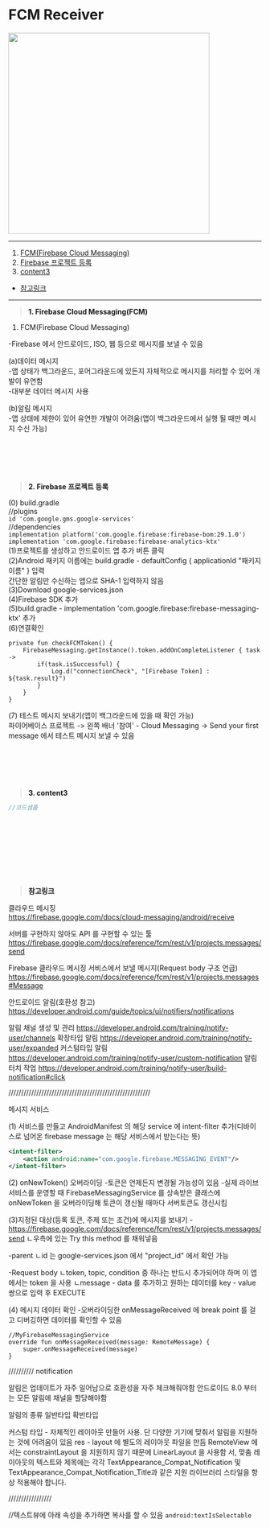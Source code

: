 # FCM Receiver

<img src="이미지 주소" height="400"/>

---
1. <a href = "#content1">FCM(Firebase Cloud Messaging)</a></br>
2. <a href = "#content2">Firebase 프로젝트 등록</a></br>
3. <a href = "#content3">content3</a></br>
* <a href = "#ref">참고링크</a>
---
><a id = "content1">**1. Firebase Cloud Messaging(FCM)**</a></br>


1. FCM(Firebase Cloud Messaging)</br>

-Firebase 에서 안드로이드, ISO, 웹 등으로 메시지를 보낼 수 있음</br>

(a)데이터 메시지</br>
-앱 상태가 백그라운드, 포어그라운드에 있든지 자체적으로 메시지를 처리할 수 있어 개발이 유연함</br>
-대부분 데이터 메시지 사용</br>

(b)알림 메시지</br>
-앱 상태에 제한이 있어 유연한 개발이 어려움(앱이 백그라운드에서 실행 될 때만 메시지 수신 가능)</br>

<br></br>
<br></br>

><a id = "content2">**2. Firebase 프로젝트 등록**</a></br>

(0) build.gradle</br>
//plugins</br>
`id 'com.google.gms.google-services'`</br>
//dependencies</br>
`implementation platform('com.google.firebase:firebase-bom:29.1.0')`</br>
`implementation 'com.google.firebase:firebase-analytics-ktx'`</br>
(1)프로젝트를 생성하고 안드로이드 앱 추가 버튼 클릭</br>
(2)Android 패키지 이름에는 build.gradle - defaultConfig { applicationId "패키지 이름" } 입력</br>
간단한 알림만 수신하는 앱으로 SHA-1 입력하지 않음</br>
(3)Download google-services.json</br>
(4)Firebase SDK 추가</br>
(5)build.gradle - implementation 'com.google.firebase:firebase-messaging-ktx' 추가</br>
(6)연결확인</br>

```
private fun checkFCMToken() {
    FirebaseMessaging.getInstance().token.addOnCompleteListener { task ->
        if(task.isSuccessful) {
            Log.d("connectionCheck", "[Firebase Token] : ${task.result}")
        }
    }
}
```

(7) 테스트 메시지 보내기(앱이 백그라운드에 있을 때 확인 가능)</br>
파이어베이스 프로젝트 -> 왼쪽 배너 '참여' - Cloud Messaging -> Send your first message 에서 테스트 메시지 보낼 수 있음

<br></br>
<br></br>


><a id = "content3">**3. content3**</a></br>
```kotlin
//코드샘플
```
<br></br>
<br></br>
---

><a id = "ref">**참고링크**</a></br>

클라우드 메시징</br>
https://firebase.google.com/docs/cloud-messaging/android/receive</br>

서버를 구현하지 않아도 API 를 구현할 수 있는 툴</br>
https://firebase.google.com/docs/reference/fcm/rest/v1/projects.messages/send</br>

Firebase 클라우드 메시징 서비스에서 보낼 메시지(Request body 구조 언급)</br>
https://firebase.google.com/docs/reference/fcm/rest/v1/projects.messages#Message</br>

안드로이드 알림(호환성 참고)
https://developer.android.com/guide/topics/ui/notifiers/notifications

알림 채널 생성 및 관리
https://developer.android.com/training/notify-user/channels
확장타입 알림
https://developer.android.com/training/notify-user/expanded
커스텀타입 알림
https://developer.android.com/training/notify-user/custom-notification
알림 터치 작업
https://developer.android.com/training/notify-user/build-notification#click

////////////////////////////////////////////////////////

메시지 서비스

(1) 서비스를 만들고 AndroidManifest 의 해당 service 에 intent-filter 추가(디바이스로 넘어온 firebase message 는 해당 서비스에서 받는다는 뜻)

```xml
<intent-filter>
    <action android:name="com.google.firebase.MESSAGING_EVENT"/>
</intent-filter>
```
(2) onNewToken() 오버라이딩
-토큰은 언제든지 변경될 가능성이 있음
-실제 라이브 서비스를 운영할 때 FirebaseMessagingService 를 상속받은 클래스에 onNewToken 을 오버라이딩해 토큰이 갱신될 때마다 서버토큰도 갱신시킴

(3)지정된 대상(등록 토큰, 주제 또는 조건)에 메시지를 보내기
-https://firebase.google.com/docs/reference/fcm/rest/v1/projects.messages/send
ㄴ우측에 있는 Try this method 를 채워넣음

-parent
ㄴid 는 google-services.json 에서 "project_id" 에서 확인 가능

-Request body
ㄴtoken, topic, condition 중 하나는 반드시 추가되어야 하며 이 앱에서는 token 을 사용
ㄴmessage - data 를 추가하고 원하는 데이터를 key - value 쌍으로 입력 후 EXECUTE

(4) 메시지 데이터 확인
-오버라이딩한 onMessageReceived 에 break point 를 걸고 디버깅하면 데이터를 확인할 수 있음
```
//MyFirebaseMessagingService
override fun onMessageReceived(message: RemoteMessage) {
    super.onMessageReceived(message)
}
```


//////////
notification

알림은 업데이트가 자주 일어남으로 호환성을 자주 체크해줘야함
안드로이드 8.0 부터는 모든 알림에 채널을 할당해야함

알림의 종류
일반타입
확반타입

커스텀 타입 - 자체적인 레이아웃 만들어 사용. 단 다양한 기기에 맞춰서 알림을 지원하는 것에 어려움이 있음
res - layout 에 별도의 레이아웃 파일을 만듬
RemoteView 에서는 constraintLayout 을 지원하지 않기 때문에 LinearLayout 을 사용함
서, 맞춤 레이아웃의 텍스트와 제목에는 각각 TextAppearance_Compat_Notification 및 TextAppearance_Compat_Notification_Title과 같은 지원 라이브러리 스타일을 항상 적용해야 합니다.


/////////////////

//텍스트뷰에 아래 속성을 추가하면 복사를 할 수 있음
`android:textIsSelectable`


